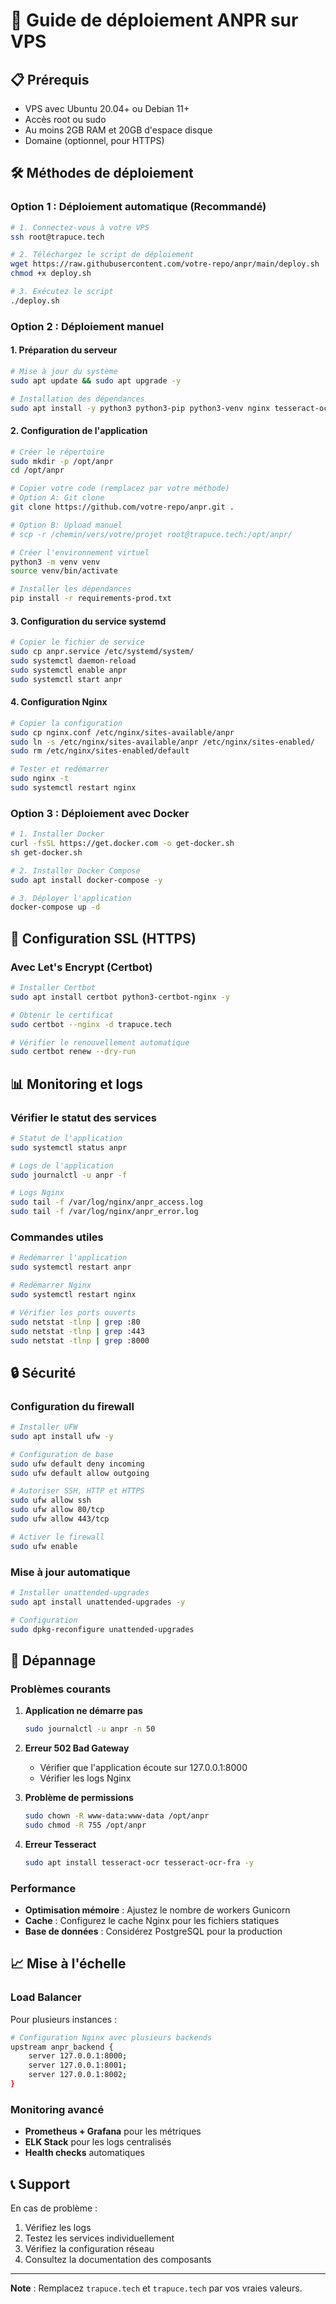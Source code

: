 # 🚀 Guide de déploiement ANPR sur VPS

## 📋 Prérequis

- VPS avec Ubuntu 20.04+ ou Debian 11+
- Accès root ou sudo
- Au moins 2GB RAM et 20GB d'espace disque
- Domaine (optionnel, pour HTTPS)

## 🛠️ Méthodes de déploiement

### Option 1 : Déploiement automatique (Recommandé)

```bash
# 1. Connectez-vous à votre VPS
ssh root@trapuce.tech

# 2. Téléchargez le script de déploiement
wget https://raw.githubusercontent.com/votre-repo/anpr/main/deploy.sh
chmod +x deploy.sh

# 3. Exécutez le script
./deploy.sh
```

### Option 2 : Déploiement manuel

#### 1. Préparation du serveur

```bash
# Mise à jour du système
sudo apt update && sudo apt upgrade -y

# Installation des dépendances
sudo apt install -y python3 python3-pip python3-venv nginx tesseract-ocr tesseract-ocr-fra ffmpeg git curl
```

#### 2. Configuration de l'application

```bash
# Créer le répertoire
sudo mkdir -p /opt/anpr
cd /opt/anpr

# Copier votre code (remplacez par votre méthode)
# Option A: Git clone
git clone https://github.com/votre-repo/anpr.git .

# Option B: Upload manuel
# scp -r /chemin/vers/votre/projet root@trapuce.tech:/opt/anpr/

# Créer l'environnement virtuel
python3 -m venv venv
source venv/bin/activate

# Installer les dépendances
pip install -r requirements-prod.txt
```

#### 3. Configuration du service systemd

```bash
# Copier le fichier de service
sudo cp anpr.service /etc/systemd/system/
sudo systemctl daemon-reload
sudo systemctl enable anpr
sudo systemctl start anpr
```

#### 4. Configuration Nginx

```bash
# Copier la configuration
sudo cp nginx.conf /etc/nginx/sites-available/anpr
sudo ln -s /etc/nginx/sites-available/anpr /etc/nginx/sites-enabled/
sudo rm /etc/nginx/sites-enabled/default

# Tester et redémarrer
sudo nginx -t
sudo systemctl restart nginx
```

### Option 3 : Déploiement avec Docker

```bash
# 1. Installer Docker
curl -fsSL https://get.docker.com -o get-docker.sh
sh get-docker.sh

# 2. Installer Docker Compose
sudo apt install docker-compose -y

# 3. Déployer l'application
docker-compose up -d
```

## 🔧 Configuration SSL (HTTPS)

### Avec Let's Encrypt (Certbot)

```bash
# Installer Certbot
sudo apt install certbot python3-certbot-nginx -y

# Obtenir le certificat
sudo certbot --nginx -d trapuce.tech

# Vérifier le renouvellement automatique
sudo certbot renew --dry-run
```

## 📊 Monitoring et logs

### Vérifier le statut des services

```bash
# Statut de l'application
sudo systemctl status anpr

# Logs de l'application
sudo journalctl -u anpr -f

# Logs Nginx
sudo tail -f /var/log/nginx/anpr_access.log
sudo tail -f /var/log/nginx/anpr_error.log
```

### Commandes utiles

```bash
# Redémarrer l'application
sudo systemctl restart anpr

# Redémarrer Nginx
sudo systemctl restart nginx

# Vérifier les ports ouverts
sudo netstat -tlnp | grep :80
sudo netstat -tlnp | grep :443
sudo netstat -tlnp | grep :8000
```

## 🔒 Sécurité

### Configuration du firewall

```bash
# Installer UFW
sudo apt install ufw -y

# Configuration de base
sudo ufw default deny incoming
sudo ufw default allow outgoing

# Autoriser SSH, HTTP et HTTPS
sudo ufw allow ssh
sudo ufw allow 80/tcp
sudo ufw allow 443/tcp

# Activer le firewall
sudo ufw enable
```

### Mise à jour automatique

```bash
# Installer unattended-upgrades
sudo apt install unattended-upgrades -y

# Configuration
sudo dpkg-reconfigure unattended-upgrades
```

## 🚨 Dépannage

### Problèmes courants

1. **Application ne démarre pas**
   ```bash
   sudo journalctl -u anpr -n 50
   ```

2. **Erreur 502 Bad Gateway**
   - Vérifier que l'application écoute sur 127.0.0.1:8000
   - Vérifier les logs Nginx

3. **Problème de permissions**
   ```bash
   sudo chown -R www-data:www-data /opt/anpr
   sudo chmod -R 755 /opt/anpr
   ```

4. **Erreur Tesseract**
   ```bash
   sudo apt install tesseract-ocr tesseract-ocr-fra -y
   ```

### Performance

- **Optimisation mémoire** : Ajustez le nombre de workers Gunicorn
- **Cache** : Configurez le cache Nginx pour les fichiers statiques
- **Base de données** : Considérez PostgreSQL pour la production

## 📈 Mise à l'échelle

### Load Balancer

Pour plusieurs instances :

```bash
# Configuration Nginx avec plusieurs backends
upstream anpr_backend {
    server 127.0.0.1:8000;
    server 127.0.0.1:8001;
    server 127.0.0.1:8002;
}
```

### Monitoring avancé

- **Prometheus + Grafana** pour les métriques
- **ELK Stack** pour les logs centralisés
- **Health checks** automatiques

## 📞 Support

En cas de problème :
1. Vérifiez les logs
2. Testez les services individuellement
3. Vérifiez la configuration réseau
4. Consultez la documentation des composants

---

**Note** : Remplacez `trapuce.tech` et `trapuce.tech` par vos vraies valeurs.
